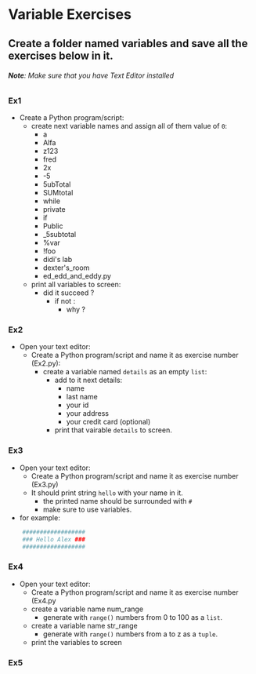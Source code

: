 # Variable Exercises

## Create a folder named variables and save all the exercises below in it.


###### **Note**: Make sure that you have Text Editor installed

### Ex1

- Create a Python program/script:
  - create next variable names and assign all of them value of `0`:
    - a
    - Alfa
    - z123
    - fred
    - 2x
    - -5
    - 5ubTotal
    - SUMtotal
    - while
    - private
    - if
    - Public
    - _5subtotal
    - %var
    - !foo
    - didi's lab
    - dexter's_room
    - ed_edd_and_eddy.py
  - print all variables to screen:
    - did it succeed ?
      - if not :
        - why ?


### Ex2

- Open your text editor:
  - Create a Python program/script and name it as exercise number (Ex2.py):
    - create a variable named `details` as an empty `list`:
      - add to it next details:
        - name
        - last name
        - your id
        - your address
        - your credit card (optional)
      - print that vairable `details` to screen.


### Ex3

- Open your text editor:
  - Create a Python program/script and name it as exercise number (Ex3.py) 
  - It should print string `hello` with your name in it. 
    - the printed name should be surrounded with `#`
    - make sure to use variables.
- for example:
```py
    ##################
    ### Hello Alex ###
    ##################
```



### Ex4

- Open your text editor:
  - Create a Python program/script and name it as exercise number (Ex4.py
  - create a variable name num_range
    - generate with `range()` numbers from 0 to 100 as a `list`.
  - create a variable name str_range
    - generate with `range()` numbers from a to z as a `tuple`.
  - print the variables to screen


### Ex5